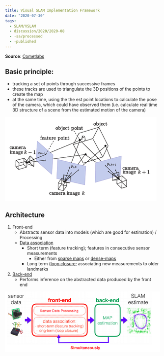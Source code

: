 ```yaml
---
title: Visual SLAM Implementation Framework
date: "2020-07-30"
tags:
  - SLAM/VSLAM
  - discussion/2020/2020-08
  - -sa/processed
  - -published
---
```


**Source**: [Cometlabs](bibliography/cometlabs.md)

## Basic principle:

*   tracking a set of points through successive frames
*   these tracks are used to triangulate the 3D positions of the points to create the map
*   at the same time, using the the est point locations to calculate the pose of the camera, which could have observed them (i.e. calculate real time 3D structure of a scene from the estimated motion of the camera)

![vslam-triangulation](_img/vslam-triangulation.png)

## Architecture

1.  Front-end
    *   Abstracts sensor data into models (which are good for estimation) / Processing
    *   [Data association](SLAM/data-association.md)
        *   Short term (feature tracking); features in consecutive sensor measurements
            *   Either from [sparse maps](studienarbeit/sparse-feature-based-vslam.md) or [dense-maps](studienarbeit/dense-direct-vslam.md)
        *   Long term ([loop closure](SLAM/loop-closure-detection.md); associating new measurements to older landmarks
2.  [Back-end](studienarbeit/back-end-optimisation.md)
    *   Performs inference on the abstracted data produced by the front end

![vslam-architecture](_img/vslam-architecture.png)

